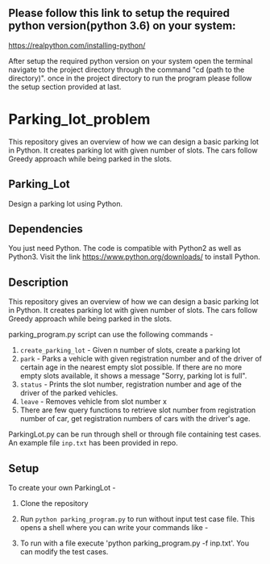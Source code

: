 ## Please follow this link to setup the required python version(python 3.6) on your system:
https://realpython.com/installing-python/

After setup the required python version on your system open the terminal navigate to the project directory through the command "cd (path to the directory)".
once in the project directory to run the program please follow the setup section provided at last. 

# Parking_lot_problem
This repository gives an overview of how we can design a basic parking lot in Python. It creates parking lot with given number of slots. The cars follow Greedy approach while being parked in the slots.

## Parking_Lot
Design a parking lot using Python.

## Dependencies

You just need Python. The code is compatible with Python2 as well as Python3. Visit the link https://www.python.org/downloads/ to install Python. 

## Description

This repository gives an overview of how we can design a basic parking lot in Python. It creates parking lot with given number of slots. The cars follow Greedy approach while being parked in the slots.

parking_program.py script can use the following commands -

1. `create_parking_lot` - Given n number of slots, create a parking lot
2. `park` - Parks a vehicle with given registration number and of the driver of certain age in the nearest empty slot possible. If there are no more empty slots available, it shows a message "Sorry, parking lot is full".
3. `status` - Prints the slot number, registration number and age of the driver of the parked vehicles.
4. `leave` - Removes vehicle from slot number x
5. There are few query functions to retrieve slot number from registration number of car, get registration numbers of cars with the driver's age.

ParkingLot.py can be run through shell or through file containing test cases. An example file `inp.txt` has been provided in repo.


## Setup

To create your own ParkingLot - 

1. Clone the repository

2. Run `python parking_program.py` to run without input test case file. This opens a shell where you can write your commands like -

  
3. To run with a file execute 'python parking_program.py -f inp.txt'. You can modify the test cases.
  

